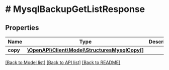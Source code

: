 # # MysqlBackupGetListResponse

## Properties

Name | Type | Description | Notes
------------ | ------------- | ------------- | -------------
**copy** | [**\OpenAPI\Client\Model\StructuresMysqlCopy[]**](StructuresMysqlCopy.md) |  | [optional]

[[Back to Model list]](../../README.md#models) [[Back to API list]](../../README.md#endpoints) [[Back to README]](../../README.md)
